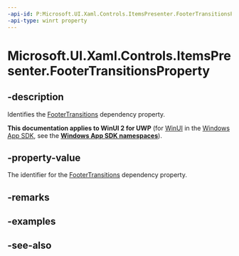 ```yaml
---
-api-id: P:Microsoft.UI.Xaml.Controls.ItemsPresenter.FooterTransitionsProperty
-api-type: winrt property
---
```


<!-- Property syntax
public Windows.UI.Xaml.DependencyProperty FooterTransitionsProperty { get; }
-->

# Microsoft.UI.Xaml.Controls.ItemsPresenter.FooterTransitionsProperty

## -description
Identifies the [FooterTransitions](itemspresenter_footertransitions.md) dependency property.

**This documentation applies to WinUI 2 for UWP** (for [WinUI](/windows/apps/winui/winui3/) in the [Windows App SDK](/windows/apps/windows-app-sdk/), see the **[Windows App SDK namespaces](/windows/windows-app-sdk/api/winrt/)**).

## -property-value
The identifier for the [FooterTransitions](itemspresenter_footertransitions.md) dependency property.

## -remarks

## -examples

## -see-also
